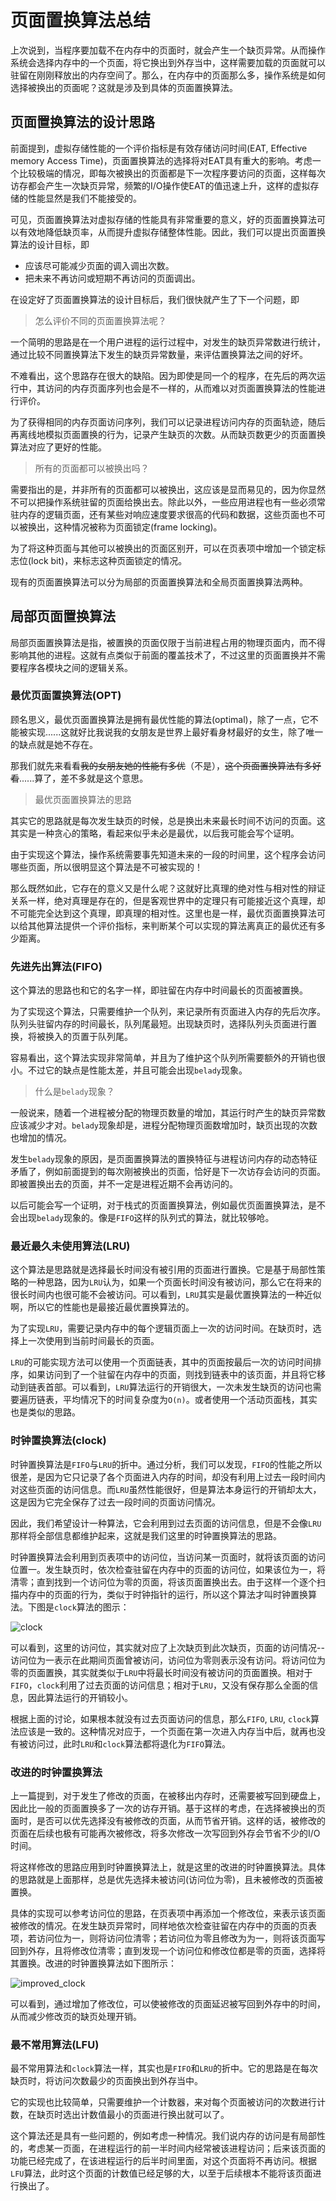 页面置换算法总结
==============

上次说到，当程序要加载不在内存中的页面时，就会产生一个缺页异常。从而操作系统会选择内存中的一个页面，将它换出到外存当中，这样需要加载的页面就可以驻留在刚刚释放出的内存空间了。那么，在内存中的页面那么多，操作系统是如何选择被换出的页面呢？这就是涉及到具体的页面置换算法。

## 页面置换算法的设计思路

前面提到，虚拟存储性能的一个评价指标是有效存储访问时间(EAT, Effective memory Access Time)，页面置换算法的选择将对EAT具有重大的影响。考虑一个比较极端的情况，即每次被换出的页面都是下一次程序要访问的页面，这样每次访存都会产生一次缺页异常，频繁的I/O操作使EAT的值迅速上升，这样的虚拟存储的性能显然是我们不能接受的。

可见，页面置换算法对虚拟存储的性能具有非常重要的意义，好的页面置换算法可以有效地降低缺页率，从而提升虚拟存储整体性能。因此，我们可以提出页面置换算法的设计目标，即

+ 应该尽可能减少页面的调入调出次数。
+ 把未来不再访问或短期不再访问的页面调出。

在设定好了页面置换算法的设计目标后，我们很快就产生了下一个问题，即

> 怎么评价不同的页面置换算法呢？

一个简明的思路是在一个用户进程的运行过程中，对发生的缺页异常数进行统计，通过比较不同置换算法下发生的缺页异常数量，来评估置换算法之间的好坏。

不难看出，这个思路存在很大的缺陷。因为即使是同一个的程序，在先后的两次运行中，其访问的内存页面序列也会是不一样的，从而难以对页面置换算法的性能进行评价。

为了获得相同的内存页面访问序列，我们可以记录进程访问内存的页面轨迹，随后再离线地模拟页面置换的行为，记录产生缺页的次数。从而缺页数更少的页面置换算法对应了更好的性能。

> 所有的页面都可以被换出吗？

需要指出的是，并非所有的页面都可以被换出，这应该是显而易见的，因为你显然不可以把操作系统驻留的页面给换出去。除此以外，一些应用进程也有一些必须常驻内存的逻辑页面，还有某些对响应速度要求很高的代码和数据，这些页面也不可以被换出，这种情况被称为页面锁定(frame locking)。

为了将这种页面与其他可以被换出的页面区别开，可以在页表项中增加一个锁定标志位(lock bit)，来标志这种页面锁定的情况。

现有的页面置换算法可以分为局部的页面置换算法和全局页面置换算法两种。

## 局部页面置换算法

局部页面置换算法是指，被置换的页面仅限于当前进程占用的物理页面内，而不得影响其他的进程。这就有点类似于前面的覆盖技术了，不过这里的页面置换并不需要程序各模块之间的逻辑关系。

### 最优页面置换算法(OPT)

顾名思义，最优页面置换算法是拥有最优性能的算法(optimal)，除了一点，它不能被实现......这就好比我说我的女朋友是世界上最好看身材最好的女生，除了唯一的缺点就是她不存在。

那我们就先来看看<del>我的女朋友她的性能有多优</del>（不是），<del>这个页面置换算法有多好看</del>......算了，差不多就是这个意思。

> 最优页面置换算法的思路

其实它的思路就是每次发生缺页的时候，总是换出未来最长时间不访问的页面。这其实是一种贪心的策略，看起来似乎未必是最优，以后我可能会写个证明。

由于实现这个算法，操作系统需要事先知道未来的一段的时间里，这个程序会访问哪些页面，所以很明显这个算法是不可被实现的！

那么既然如此，它存在的意义又是什么呢？这就好比真理的绝对性与相对性的辩证关系一样，绝对真理是存在的，但是客观世界中的定理只有可能接近这个真理，却不可能完全达到这个真理，即真理的相对性。这里也是一样，最优页面置换算法可以给其他算法提供一个评价指标，来判断某个可以实现的算法离真正的最优还有多少距离。

### 先进先出算法(FIFO)

这个算法的思路也和它的名字一样，即驻留在内存中时间最长的页面被置换。

为了实现这个算法，只需要维护一个队列，来记录所有页面进入内存的先后次序。队列头驻留内存的时间最长，队列尾最短。出现缺页时，选择队列头页面进行置换，将被换入的页置于队列尾。

容易看出，这个算法实现非常简单，并且为了维护这个队列所需要额外的开销也很小。不过它的缺点是性能太差，并且可能会出现`belady`现象。

> 什么是`belady`现象？

一般说来，随着一个进程被分配的物理页数量的增加，其运行时产生的缺页异常数应该减少才对。`belady`现象却是，进程分配物理页面数增加时，缺页出现的次数也增加的情况。

发生`belady`现象的原因，是页面置换算法的置换特征与进程访问内存的动态特征矛盾了，例如前面提到的每次刚被换出的页面，恰好是下一次访存会访问的页面。即被置换出去的页面，并不一定是进程近期不会再访问的。

以后可能会写一个证明，对于栈式的页面置换算法，例如最优页面置换算法，是不会出现`belady`现象的。像是`FIFO`这样的队列式的算法，就比较够呛。

### 最近最久未使用算法(LRU)

这个算法是思路就是选择最长时间没有被引用的页面进行置换。它是基于局部性策略的一种思路，因为`LRU`认为，如果一个页面长时间没有被访问，那么它在将来的很长时间内也很可能不会被访问。可以看到，`LRU`其实是最优置换算法的一种近似啊，所以它的性能也是最接近最优置换算法的。

为了实现`LRU`，需要记录内存中的每个逻辑页面上一次的访问时间。在缺页时，选择上一次使用到当前时间最长的页面。

`LRU`的可能实现方法可以使用一个页面链表，其中的页面按最后一次的访问时间排序，如果访问到了一个驻留在内存中的页面，则找到链表中的该页面，并且将它移动到链表首部。可以看到，`LRU`算法运行的开销很大，一次未发生缺页的访问也需要遍历链表，平均情况下的时间复杂度为`O(n)`。或者使用一个活动页面栈，其实也是类似的思路。

### 时钟置换算法(clock)

时钟置换算法是`FIFO`与`LRU`的折中。通过分析，我们可以发现，`FIFO`的性能之所以很差，是因为它只记录了各个页面进入内存的时间，却没有利用上过去一段时间内对这些页面的访问信息。而`LRU`虽然性能很好，但是算法本身运行的开销却太大，这是因为它完全保存了过去一段时间的页面访问情况。

因此，我们希望设计一种算法，它会利用到过去页面的访问信息，但是不会像`LRU`那样将全部信息都维护起来，这就是我们这里的时钟置换算法的思路。

时钟置换算法会利用到页表项中的访问位，当访问某一页面时，就将该页面的访问位置一。发生缺页时，依次检查驻留在内存中的页面的访问位，如果该位为一，将清零；直到找到一个访问位为零的页面，将该页面置换出去。由于这样一个逐个扫描内存中的页面的行为，类似于时钟指针的运行，所以这个算法才叫时钟置换算法。下图是`clock`算法的图示：

![clock](images/clock.png)

可以看到，这里的访问位，其实就对应了上次缺页到此次缺页，页面的访问情况--访问位为一表示在此期间页面曾被访问，访问位为零则表示没有访问。将访问位为零的页面置换，其实就类似于`LRU`中将最长时间没有被访问的页面置换。相对于`FIFO`，`clock`利用了过去页面的访问信息；相对于`LRU`，又没有保存那么全面的信息，因此算法运行的开销较小。

根据上面的讨论，如果根本就没有过去页面访问的信息，那么`FIFO`, `LRU`, `clock`算法应该是一致的。这种情况对应于，一个页面在第一次进入内存当中后，就再也没有被访问过，此时`LRU`和`clock`算法都将退化为`FIFO`算法。

### 改进的时钟置换算法

上一篇提到，对于发生了修改的页面，在被移出内存时，还需要被写回到硬盘上，因此比一般的页面置换多了一次的访存开销。基于这样的考虑，在选择被换出的页面时，是否可以优先选择没有被修改的页面，从而节省开销。这样的话，被修改的页面在后续也极有可能再次被修改，将多次修改一次写回到外存会节省不少的I/O时间。

将这样修改的思路应用到时钟置换算法上，就是这里的改进的时钟置换算法。具体的思路就是上面那样，总是优先选择未被访问(访问位为零)，且未被修改的页面被置换。

具体的实现可以参考访问位的思路，在页表项中再添加一个修改位，来表示该页面被修改的情况。在发生缺页异常时，同样地依次检查驻留在内存中的页面的页表项，若访问位为一，则将访问位清零；若访问位为零且修改为为一，则将该页面写回到外存，且将修改位清零；直到发现一个访问位和修改位都是零的页面，选择将其置换。改进的时钟置换算法如下图所示：

![improved_clock](images/improved_clock.png)

可以看到，通过增加了修改位，可以使被修改的页面延迟被写回到外存中的时间，从而减少修改页的缺页处理开销。

### 最不常用算法(LFU)

最不常用算法和`clock`算法一样，其实也是`FIFO`和`LRU`的折中。它的思路是在每次缺页时，将访问次数最少的页面换出到外存当中。

它的实现也比较简单，只需要维护一个计数器，来对每个页面被访问的次数进行计数，在缺页时选出计数值最小的页面进行换出就可以了。

这个算法还是具有一些问题的，例如考虑一种情况。我们说内存的访问是有局部性的，考虑某一页面，在进程运行的前一半时间内经常被该进程访问；后来该页面的功能已经完成了，在该进程运行的后半时间里面，对这个页面将不再访问。根据`LFU`算法，此时这个页面的计数值已经足够的大，以至于后续根本不能将该页面进行换出了。

